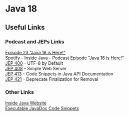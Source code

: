 # Java 18

## Useful Links

### Podcast and JEPs Links

[Episode 23 "Java 18 is Here!"](https://inside.java/2022/03/22/podcast-023/)  
Spotify - Inside Java - [Podcast Episode "Java 18 is Here!"](https://open.spotify.com/episode/1JCGSs0ZUC8PTRUYZvaZ5F)  
[JEP 400](https://openjdk.org/jeps/400) - UTF-8 by Default  
[JEP 408](https://openjdk.org/jeps/408) - Simple Web Server  
[JEP 413](https://openjdk.org/jeps/413) - Code Snippets in Java API Documentation  
[JEP 421](https://openjdk.org/jeps/421) - Deprecate Finalization for Removal  

### Other Links

[Inside Java Website](https://inside.java/)  
[Executable JavaDoc Code Snippets](https://www.morling.dev/blog/executable-javadoc-code-snippets/)  
